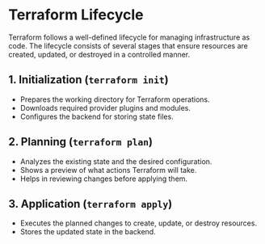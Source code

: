 # Terraform Lifecycle

Terraform follows a well-defined lifecycle for managing infrastructure as code. The lifecycle consists of several stages that ensure resources are created, updated, or destroyed in a controlled manner.

## 1. **Initialization (`terraform init`)**
- Prepares the working directory for Terraform operations.
- Downloads required provider plugins and modules.
- Configures the backend for storing state files.

## 2. **Planning (`terraform plan`)**
- Analyzes the existing state and the desired configuration.
- Shows a preview of what actions Terraform will take.
- Helps in reviewing changes before applying them.

## 3. **Application (`terraform apply`)**
- Executes the planned changes to create, update, or destroy resources.
- Stores the updated state in the backend.

